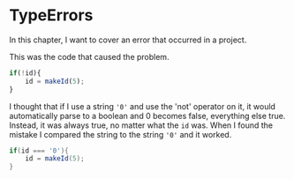 # TypeErrors
In this chapter, I want to cover an error that occurred in a project.

This was the code that caused the problem.
```javascript
if(!id){
	id = makeId(5);
}
```
I thought that if I use a string `'0'` and use the 'not' operator on it, it would automatically parse to a boolean and 0 becomes false, everything else true. Instead, it was always true, no matter what the `id` was. 
When I found the mistake I compared the string to the string `'0'` and it worked.
```csharp
if(id === '0'){
	id = makeId(5);
}
```